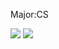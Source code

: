 Major:CS

![](http://github-profile-summary-cards.vercel.app/api/cards/profile-details?username=LoayDalal&theme=dark)
![](http://github-profile-summary-cards.vercel.app/api/cards/most-commit-language?username=LoayDalal&theme=dark)
